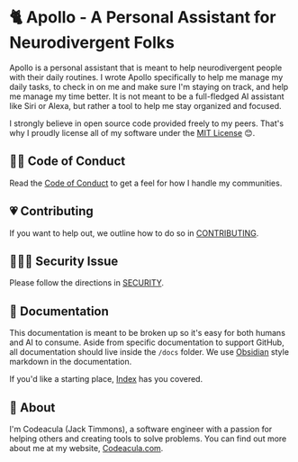 # 🐈 Apollo - A Personal Assistant for Neurodivergent Folks

Apollo is a personal assistant that is meant to help neurodivergent people with their daily routines. I wrote Apollo specifically to help me manage my daily tasks, to check in on me and make sure I'm staying on track, and help me manage my time better. It is not meant to be a full-fledged AI assistant like Siri or Alexa, but rather a tool to help me stay organized and focused.

I strongly believe in open source code provided freely to my peers. That's why I proudly license all of my software under the [MIT License](LICENSE) 😊.

## 🏳️‍🌈 Code of Conduct

Read the [Code of Conduct](CODE_OF_CONDUCT.md) to get a feel for how I handle my communities.

## 💗 Contributing

If you want to help out, we outline how to do so in [CONTRIBUTING](CONTRIBUTING.md).

## 🕵🏼‍♀️ Security Issue

Please follow the directions in [SECURITY](SECURITY.md).

## 📜 Documentation

This documentation is meant to be broken up so it's easy for both humans and AI to consume. Aside from specific documentation to support GitHub, all documentation should live inside the `/docs` folder. We use [Obsidian](https://obsidian.md/) style markdown in the documentation.

If you'd like a starting place, [Index](docs/Index.md) has you covered.

## 🔮 About

I'm Codeacula (Jack Timmons), a software engineer with a passion for helping others and creating tools to solve problems. You can find out more about me at my website, [Codeacula.com](https://codeacula.com).
